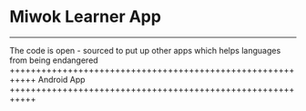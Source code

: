 # Miwok Learner App

___________________________________________________________


The code is open - sourced to put up other apps which helps languages from being endangered
+++++++++++++++++++++++++++++++++++++++++++++++++++++++++++
Android App
+++++++++++++++++++++++++++++++++++++++++++++++++++++++++++
